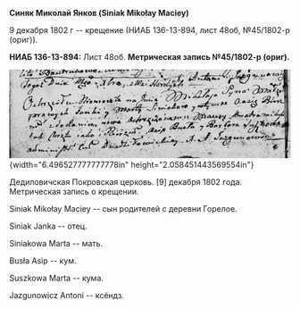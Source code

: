**Синяк Миколай Янков (Siniak Mikołay Maciey)**

9 декабря 1802 г -- крещение (НИАБ 136-13-894, лист 48об, №45/1802-р
(ориг)).

**НИАБ 136-13-894:** Лист 48об. **Метрическая запись №45/1802-р
(ориг).**

![](./media/7e373e513a78d9fbe972553888f87e38003d3178.png){width="6.496527777777778in"
height="2.058451443569554in"}

Дедиловичская Покровская церковь. \[9\] декабря 1802 года. Метрическая
запись о крещении.

Siniak Mikołay Maciey -- сын родителей с деревни Горелое.

Siniak Janka -- отец.

Siniakowa Marta -- мать.

Busła Asip -- кум.

Suszkowa Marta -- кума.

Jazgunowicz Antoni -- ксёндз.
